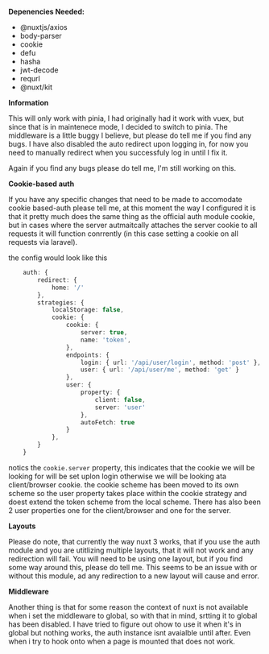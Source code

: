 **Depenencies Needed:**
- @nuxtjs/axios
- body-parser
- cookie
- defu
- hasha
- jwt-decode
- requrl
- @nuxt/kit

**Information**

This will only work with pinia, I had originally had it work with vuex, but since that is in maintenece mode, I decided to switch to pinia. 
The middleware is a little buggy I believe, but please do tell me if you find any bugs. I have also disabled the auto redirect upon logging in, for now you need to manually
redirect when you successfuly log in until I fix it.

Again if you find any bugs please do tell me, I'm still working on this.

**Cookie-based auth**

If you have any specific changes that need to be made to accomodate cookie based-auth please tell me, at this moment the way I configured it is that it pretty much does the same thing as the official auth module cookie, but in cases where the server autmaitcally attaches the server cookie to all requests it will function conrrently (in this case setting a cookie on all requests via laravel).

the config would look like this

```ts
    auth: {
        redirect: {
            home: '/'
        },
        strategies: {
            localStorage: false,
            cookie: {
                cookie: {
                    server: true,
                    name: 'token',
                },
                endpoints: {
                    login: { url: '/api/user/login', method: 'post' },
                    user: { url: '/api/user/me', method: 'get' }
                },
                user: {
                    property: {
                        client: false,
                        server: 'user'
                    },
                    autoFetch: true
                }
            },
        }
    }
```

notics the `cookie.server` property, this indicates that the cookie we will be looking for will be set uplon login otherwise we will be looking ata client/browser cookie.
the cookie scheme has been moved to its own scheme so the user property takes place within the cookie strategy and doest extend the token scheme from the local scheme. There has also been 2 user properties one for the client/browser and one for the server.

**Layouts**

Please do note, that currently the way nuxt 3 works, that if you use the auth module and you are utitlizing multiple layouts, that it will not work and any redirection will fail. You will need to be using one layout, but if you find some way around this, please do tell me. This  seems to be an issue with or without this module, ad any redirection to a new layout will cause and error. 

**Middleware**

Another thing is that for some reason the context of nuxt is not available when i set the middleware to global, so with that in mind, srtting it to global has been disabled. I have tried to figure out ohow to use it when it's in global but nothing works, the auth instance isnt avaialble until after. Even when i try to hook onto when a page is mounted that does not work. 
